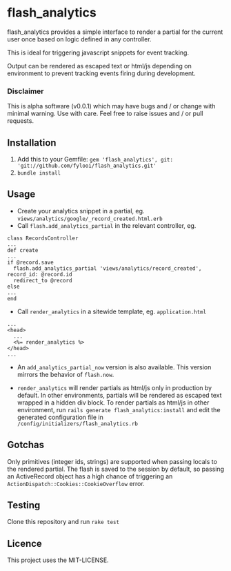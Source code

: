 # flash_analytics

flash_analytics provides a simple interface to render a partial for the current user once based on logic defined in any controller.

This is ideal for triggering javascript snippets for event tracking.

Output can be rendered as escaped text or html/js depending on environment to prevent tracking events firing during development.

### Disclaimer
This is alpha software (v0.0.1) which may have bugs and / or change with minimal warning. Use with care. Feel free to raise issues and / or pull requests.

## Installation
  1. Add this to your Gemfile:
    `gem 'flash_analytics', git: 'git://github.com/fylooi/flash_analytics.git'`
  2. `bundle install`

## Usage
- Create your analytics snippet in a partial, eg. `views/analytics/google/_record_created.html.erb`
- Call `flash.add_analytics_partial` in the relevant controller, eg.
```
class RecordsController
...
def create
...
if @record.save
  flash.add_analytics_partial 'views/analytics/record_created', record_id: @record.id
  redirect_to @record
else
...
end
```
- Call `render_analytics` in a sitewide template, eg. `application.html`
```
...
<head>
  ...
  <%= render_analytics %>
</head>
...
```

- An `add_analytics_partial_now` version is also available. This version mirrors the behavior of `flash.now`.

- `render_analytics` will render partials as html/js only in production by default. In other environments, partials will be rendered as escaped text wrapped in a hidden div block. To render partials as html/js in other environment, run `rails generate flash_analytics:install` and edit the generated configuration file in `/config/initializers/flash_analytics.rb`


## Gotchas
Only primitives (integer ids, strings) are supported when passing locals to the rendered partial. The flash is saved to the session by default, so passing an ActiveRecord object has a high chance of triggering an `ActionDispatch::Cookies::CookieOverflow` error.


## Testing
Clone this repository and run `rake test`

## Licence

This project uses the MIT-LICENSE.
